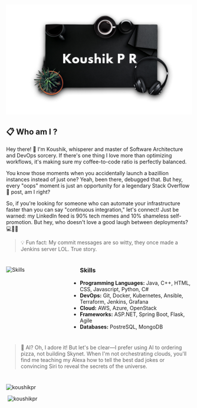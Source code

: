<img src="https://github.com/koushikpr/koushikpr/blob/main/Adobe%20Express%20-%20file%20(2)%201.png" alt="Banner Image" />





<h2 align="left">📋 Who am I ?</h2>

Hey there! 👋  I'm Koushik, whisperer and master of Software Architecture and DevOps sorcery. If there's one thing I love more than optimizing workflows, it's making sure my coffee-to-code ratio is perfectly balanced.

You know those moments when you accidentally launch a bazillion instances instead of just one? Yeah, been there, debugged that. But hey, every "oops" moment is just an opportunity for a legendary Stack Overflow 🔗 post, am I right?

So, if you're looking for someone who can automate your infrastructure faster than you can say "continuous integration," let's connect! Just be warned: my LinkedIn feed is 90% tech memes and 10% shameless self-promotion. But hey, who doesn't love a good laugh between deployments? 💻🔧🚀 

> 💡 Fun fact: My commit messages are so witty, they once made a Jenkins server LOL. True story.
<h1></h1>






     

<img align="left" src="https://static.vecteezy.com/system/resources/thumbnails/050/907/693/small_2x/animated-3d-lightbulb-resting-on-an-open-book-symbolizing-ideas-and-knowledge-on-transparent-background-png.png" alt="Skills" width="200" height="200" />





<h3 align="left">Skills</h3>



- **Programming Languages:** Java, C++, HTML, CSS, Javascript, Python, C#
- **DevOps:** Git, Docker, Kubernetes, Ansible, Terraform, Jenkins, Grafana
- **Cloud:** AWS, Azure, OpenStack
- **Frameworks:** ASP.NET, Spring Boot, Flask, Agile
- **Databases:** PostreSQL, MongoDB


<h1></h1>

> 🤖 AI? Oh, I adore it! But let's be clear—I prefer using AI to ordering pizza, not building Skynet. When I'm not orchestrating clouds, you'll find me teaching my Alexa how to tell the best dad jokes or convincing Siri to reveal the secrets of the universe.

<h1></h1>


<p><img align="justify" src="https://github-readme-streak-stats.herokuapp.com/?user=koushikpr&" alt="koushikpr" /></p>
<p>&nbsp;<img align="justify" src="https://github-readme-stats.vercel.app/api?username=koushikpr&show_icons=true&locale=en" alt="koushikpr" /></p>







